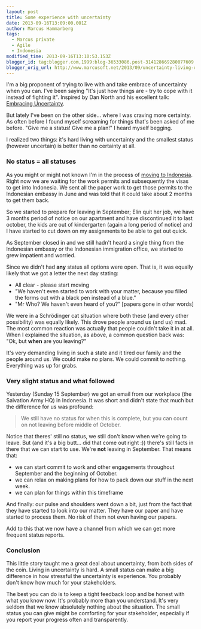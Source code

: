 ```yaml
---
layout: post
title: Some experience with uncertainty
date: 2013-09-16T13:09:00.001Z
author: Marcus Hammarberg
tags:
  - Marcus private
  - Agile
  - Indonesia
modified_time: 2013-09-16T13:10:53.153Z
blogger_id: tag:blogger.com,1999:blog-36533086.post-314128669280077609
blogger_orig_url: http://www.marcusoft.net/2013/09/uncertainty-living-on-other-side-of-it.html
---
```





I'm a big proponent of trying to live with and take embrace of
uncertainty when you can. I've been saying "It's just how things are -
try to cope with it instead of fighting it". Inspired by Dan North and
his excellent talk:
<a href="https://vimeo.com/43603453" target="_blank">Embracing
Uncertainty</a>.

But lately I've been on the other side... where I was craving more
certainty. As often before I found myself screaming for things that's
been asked of me before. "Give me a status! Give me a plan!" I heard
myself begging.

I realized two things: it's hard living with uncertainty and the
smallest status (however uncertain) is better than no certainty at
all.

### No status = all statuses

As you might or might not known I'm in the process of
<a href="http://www.marcusoft.net/2013/06/moving-to-indonesia.html"
target="_blank">moving to Indonesia</a>. Right now we are waiting for
the work permits and subsequently the visas to get into Indonesia. We
sent all the paper work to get those permits to the Indonesian embassy
in June and was told that it could take about 2 months to get them
back.

So we started to prepare for leaving in September; Elin quit her job, we
have 3 months period of notice on our apartment and have discontinued it
to last october, the kids are out of kindergarten (again a long period
of notice) and I have started to cut down on my assignments to be able
to get out quick.

As September closed in and we still hadn't heard a single thing from the
Indonesian embassy or the Indonesian immigration office, we started to
grew impatient and worried.

Since we didn't had **any** status all options were open. That is, it
was equally likely that we got a letter the next day stating:

- All clear - please start moving
- "We haven't even started to work with your matter, because you
    filled the forms out with a black pen instead of a blue."
- "Mr Who? We haven't even heard of you?" \[papers gone in other
    words\]

We were in a Schrödinger cat situation where both these (and every other
possibility) was equally likely. This drove people around us (and us)
mad. The most common reaction was actually that people couldn't take it
in at all. When I explained the situation, as above, a common question
back was: "Ok, but **when** are you leaving?"

It's very demanding living in such a state and it tired our family and
the people around us. We could make no plans. We could commit to
nothing. Everything was up for grabs.

### Very slight status and what followed

Yesterday (Sunday 15 September) we got an email from our workplace (the
Salvation Army HQ) in Indonesia. It was short and didn't state that much
but the difference for us was profound:

> We still have no status for when this is complete, but you can count
> on not leaving before middle of October.

Notice that theres' still no status, we still don't know when we're
going to leave. But (and it's a big butt... did that come out right :))
there's still facts in there that we can start to use. We're
**not** leaving in September. That means that:

- we can start commit to work and other engagements throughout
    September and the beginning of October.
- we can relax on making plans for how to pack down our stuff in the
    next week.
- we can plan for things within this timeframe

And finally: our pulse and shoulders went down a bit, just from the fact
that they have started to look into our matter. They have our paper and
have started to process them. No risk of them not even having our
papers.

Add to this that we now have a channel from which we can get more
frequent status reports.

### Conclusion

This little story taught me a great deal about uncertainty, from both
sides of the coin. Living in uncertainty is hard. A small status can
make a big difference in how stressful the uncertainty is experience.
You probably don't know how much for your stakeholders.

The best you can do is to keep a tight feedback loop and be honest with
what you know now. It's probably more than you understand. It's very
seldom that we know absolutely nothing about the situation. The small
status you can give might be comforting for your stakeholder, especially
if you report your progress often and transparently.

</div>
